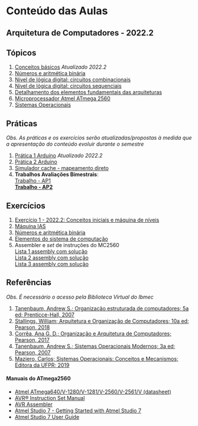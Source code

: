 # Conteúdo das Aulas  
## Arquitetura de Computadores - 2022.2

## Tópicos
1. [Conceitos básicos](arq_aulas/arq_aulas_conceitos.pdf)    *Atualizado 2022.2*  
2. [Números e aritmética binária](arq_aulas/arq_aulas_representacao.pdf) 
3. [Nível de lógica digital: circuitos combinacionais](arq_aulas/arq_aulas_logica_combinacional.pdf)    
4. [Nível de lógica digital: circuitos sequenciais](arq_aulas/arq_aulas_logica_sequencial.pdf)
5. [Detalhamento dos elementos fundamentais das arquiteturas](arq_aulas/arq_aulas_componentes.pdf)
6. [Microprocessador Atmel ATmega 2560](arq_aulas/arq_aulas_mc2560.pdf)
7. [Sistemas Operacionais](arq_aulas/arq_aulas_so.pdf)

## Práticas    
*Obs. As práticas e os exercícios serão atualizadas/propostas à medida que a apresentação do conteúdo evoluir durante o semestre* 

1. [Prática 1 Arduíno](arq_aulas/arq_pratica1.md)      *Atualizado 2022.2*
2. [Prática 2 Arduíno](arq_aulas/arq_pratica2.md)
3. [Simulador cache - mapeamento direto](arq_aulas/simuladorCache.ino)
4. **Trabalhos Avaliações Bimestrais**:  
  [Trabalho - AP1](arq_aulas/arq_AP1_trabalho.pdf)  
  **[Trabalho - AP2](arq_aulas/arq_AP2_trabalho.pdf)**

## Exercícios
1. [Exercício 1 - 2022.2: Conceitos iniciais e máquina de níveis](arq_aulas/form1.pdf)
2. [Máquina IAS](arq_aulas/Form_lista_2_arq.pdf)    
3. [Números e aritmética binária](arq_aulas/Form_lista_4_arq.pdf)    
4. [Elementos do sistema de computação](arq_aulas/Form_lista_5_arq.pdf)  
5. Assembler e *set* de instruções do MC2560  
  [Lista 1 assembly com solução](arq_aulas/Lista3_programas_assembly.pdf)  
  [Lista 2 assembly com solução](arq_aulas/Lista4_programas_assembly.pdf)  
  [Lista 3 assembly com solução](arq_aulas/Lista5_programas_assembly.pdf)

## Referências  
*Obs. É necessário o acesso pela Biblioteca Virtual do Ibmec*    
1. [Tanenbaum, Andrew S.; Organização estruturada de computadores; 5a ed; Prenticce-Hall, 2007](https://plataforma.bvirtual.com.br/Leitor/Publicacao/355/pdf/0)
2. [Stallings, William; Arquitetura e Organização de Computadores; 10a ed; Pearson, 2018](https://plataforma.bvirtual.com.br/Leitor/Publicacao/151479/pdf/0)
3. [Corrêa, Ana G. D.; Organização e Arquitetura de Computadores; Pearson, 2017](https://plataforma.bvirtual.com.br/Leitor/Publicacao/124147/pdf/0)
4. [Tanenbaum, Andrew S.; Sistemas Operacionais Modernos; 3a ed; Pearson, 2007](https://plataforma.bvirtual.com.br/Leitor/Publicacao/1233/pdf/0)  
5. [Maziero, Carlos; Sistemas Operacionais: Conceitos e Mecanismos; Editora da UFPR; 2019](http://wiki.inf.ufpr.br/maziero/doku.php?id=socm:start)

#### Manuais do ATmega2560  
- [Atmel ATmega640/V-1280/V-1281/V-2560/V-2561/V (datasheet)](https://ww1.microchip.com/downloads/en/devicedoc/atmel-2549-8-bit-avr-microcontroller-atmega640-1280-1281-2560-2561_datasheet.pdf)
- [AVR&reg; Instruction Set Manual](https://ww1.microchip.com/downloads/en/DeviceDoc/AVR-Instruction-Set-Manual-DS40002198A.pdf)
- [AVR Assembler](https://ww1.microchip.com/downloads/en/DeviceDoc/40001917A.pdf)
- [Atmel Studio 7 - Getting Started with Atmel Studio 7](https://www.microchip.com/content/dam/mchp/documents/MCU08/ProductDocuments/UserGuides/Getting-Started-with-Microchip-Studio-DS50002712B.pdf)
- [Atmel Studio 7 User Guide](https://ww1.microchip.com/downloads/en/DeviceDoc/Getting-Started-with-Atmel-Studio7.pdf)

